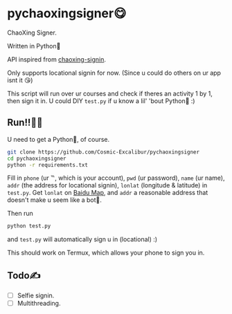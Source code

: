 # pychaoxingsigner😋

ChaoXing Signer.

Written in Python🐍

API inspired from [chaoxing-signin](https://github.com/cxOrz/chaoxing-signin/blob/main/apps/server/src/configs/api.ts).

Only supports locational signin for now. (Since u could do others on ur app isnt it 😘)

This script will run over ur courses and check if theres an activity 1 by 1, then sign it in. U could DIY `test.py` if u know a lil' 'bout Python🐍 :\)

## Run!!🏃‍♂️
U need to get a Python🐍, of course.
```bash
git clone https://github.com/Cosmic-Excalibur/pychaoxingsigner
cd pychaoxingsigner
python -r requirements.txt
```

Fill in `phone` (ur ℡, which is your account), `pwd` (ur password), `name` (ur name), `addr` (the address for locational signin), `lonlat` (longitude & latitude) in `test.py`. Get `lonlat` on [Baidu Map](https://api.map.baidu.com/lbsapi/getpoint/index.html), and `addr` a reasonable address that doesn't make u seem like a bot🤖.

Then run
```bash
python test.py
```
and `test.py` will automatically sign u in (locational) :\)

This should work on Termux, which allows your phone to sign you in.

## Todo✍️

- [ ] Selfie signin.
- [ ] Multithreading.
